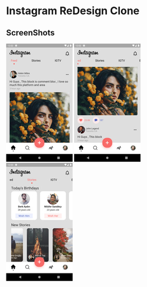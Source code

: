 # Instagram ReDesign Clone

## ScreenShots
![](./ss/ss1.jpg)
![](./ss/ss2.jpg)
![](./ss/ss3.jpg)



